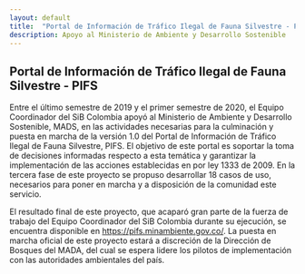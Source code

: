 ```yaml
---
layout: default
title:  "Portal de Información de Tráfico Ilegal de Fauna Silvestre - PIFS"
description: Apoyo al Ministerio de Ambiente y Desarrollo Sostenible 
---
```


## Portal de Información de Tráfico Ilegal de Fauna Silvestre - PIFS

Entre el último semestre de 2019 y el primer semestre de 2020, el Equipo Coordinador del SiB Colombia apoyó al Ministerio de Ambiente y Desarrollo Sostenible, MADS, en las actividades necesarias para la culminación y puesta en marcha de la versión 1.0 del Portal de Información de Tráfico Ilegal de Fauna Silvestre, PIFS. El objetivo de este portal es soportar la toma de decisiones informadas respecto a esta temática y garantizar la implementación de las acciones establecidas en por ley 1333 de 2009. En la tercera fase de este proyecto se propuso desarrollar 18 casos de uso, necesarios para poner en marcha y a disposición de la comunidad este servicio.

El resultado final de este proyecto, que acaparó gran parte de la fuerza de trabajo del Equipo Coordinador del SiB Colombia durante su ejecución, se encuentra disponible en <https://pifs.minambiente.gov.co/>. La puesta en marcha oficial de este proyecto estará a discreción de la Dirección de Bosques del MADA, del cual se espera lidere los pilotos de implementación con las autoridades ambientales del país. 

